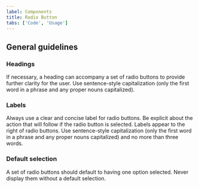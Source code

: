 ```yaml
---
label: Components
title: Radio Button
tabs: ['Code', 'Usage']
---
```


## General guidelines

### Headings

If necessary, a heading can accompany a set of radio buttons to provide further clarity for the user. Use sentence-style capitalization (only the first word in a phrase and any proper nouns capitalized).

### Labels

Always use a clear and concise label for radio buttons. Be explicit about the action that will follow if the radio button is selected. Labels appear to the right of radio buttons. Use sentence-style capitalization (only the first word in a phrase and any proper nouns capitalized) and no more than three words.

### Default selection

A set of radio buttons should default to having one option selected. Never display them without a default selection.
